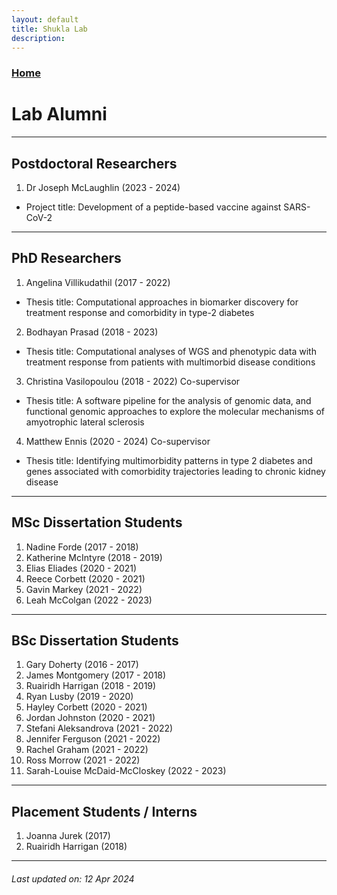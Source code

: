 ```yaml
---
layout: default
title: Shukla Lab
description:
---
```


### [Home](https://shuklalab.github.io/)

# Lab Alumni

***

## Postdoctoral Researchers
1. Dr Joseph McLaughlin (2023 - 2024)
  - Project title: Development of a peptide-based vaccine against SARS-CoV-2

***

## PhD Researchers
1. Angelina Villikudathil (2017 - 2022)
  - Thesis title: Computational approaches in biomarker discovery for treatment response and comorbidity in type-2 diabetes
2. Bodhayan Prasad (2018 - 2023)
  - Thesis title: Computational analyses of WGS and phenotypic data with treatment response from patients with multimorbid disease conditions
3. Christina Vasilopoulou (2018 - 2022) Co-supervisor
  - Thesis title: A software pipeline for the analysis of genomic data, and functional genomic approaches to explore the molecular mechanisms of amyotrophic lateral sclerosis
4. Matthew Ennis (2020 - 2024) Co-supervisor
  - Thesis title: Identifying multimorbidity patterns in type 2 diabetes and genes associated with comorbidity trajectories leading to chronic kidney disease

***

## MSc Dissertation Students
1. Nadine Forde (2017 - 2018)
2. Katherine McIntyre (2018 - 2019)
3. Elias Eliades (2020 - 2021)
4. Reece Corbett (2020 - 2021)
5. Gavin Markey (2021 - 2022)
6. Leah McColgan (2022 - 2023)

***

## BSc Dissertation Students
1. Gary Doherty (2016 - 2017)
2. James Montgomery (2017 - 2018)
3. Ruairidh Harrigan (2018 - 2019)
4. Ryan Lusby (2019 - 2020)
5. Hayley Corbett (2020 - 2021)
6. Jordan Johnston (2020 - 2021)
7. Stefani Aleksandrova (2021 - 2022)
8. Jennifer Ferguson (2021 - 2022)
9. Rachel Graham (2021 - 2022)
10. Ross Morrow (2021 - 2022)
11. Sarah-Louise McDaid-McCloskey (2022 - 2023)

***

## Placement Students / Interns
1. Joanna Jurek (2017)
2. Ruairidh Harrigan (2018)

***

###### _Last updated on: 12 Apr 2024_
